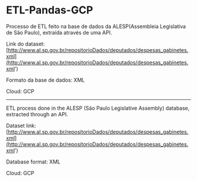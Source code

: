 # ETL-Pandas-GCP

Processo de ETL feito na base de dados da ALESP(Assembleia Legislativa de São Paulo), extraída através de uma API.

Link do dataset: [http://www.al.sp.gov.br/repositorioDados/deputados/despesas_gabinetes.xml](http://www.al.sp.gov.br/repositorioDados/deputados/despesas_gabinetes.xml')

Formato da base de dados: XML

Cloud: GCP

-------------------------------------------------------------------------------

ETL process done in the ALESP (São Paulo Legislative Assembly) database, extracted through an API.

Dataset link: [http://www.al.sp.gov.br/repositorioDados/deputados/despesas_gabinetes.xml](http://www.al.sp.gov.br/repositorioDados/deputados/despesas_gabinetes.xml')

Database format: XML

Cloud: GCP
